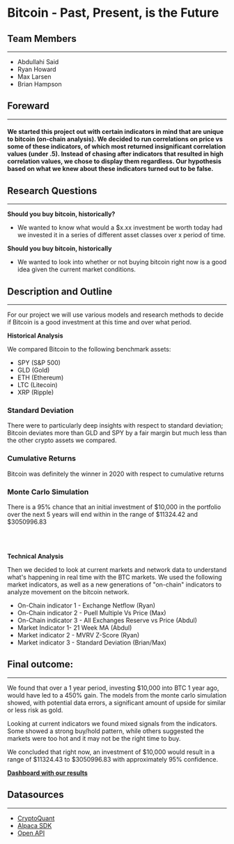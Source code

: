 # **Bitcoin - Past, Present, is the Future**

## Team Members
---
* Abdullahi Said
* Ryan Howard
* Max Larsen
* Brian Hampson
<p>

## **Foreward**
---
#### We started this project out with certain indicators in mind that are unique to bitcoin (on-chain analysis). We decided to run correlations on price vs some of these indicators, of which most returned insignificant correlation values (under .5). Instead of chasing after indicators that resulted in high correlation values, we chose to display them regardless. Our hypothesis based on what we knew about these indicators turned out to be false. 
<p>

## **Research Questions**
---

**Should you buy bitcoin, historically?**
<p>

* We wanted to know what would a $x.xx investment be worth today had we invested it in a series of different asset classes over x period of time. 

**Should you buy bitcoin, historically**

* We wanted to look into whether or not buying bitcoin right now is a good idea given the current market conditions. 
<p>

## **Description and Outline**
---
For our project we will use various models and research methods to decide if Bitcoin is a good investment at this time and over what period.
<p>

**Historical Analysis**

We compared Bitcoin to the following benchmark assets:
* SPY (S&P 500)
* GLD (Gold)
* ETH (Ethereum)
* LTC (Litecoin)
* XRP (Ripple)

### Standard Deviation

There were to particularly deep insights with respect to standard deviation; Bitcoin deviates more than GLD and SPY by a fair margin but much less than the other crypto assets we compared.

### Cumulative Returns

Bitcoin was definitely the winner in 2020 with respect to cumulative returns

### Monte Carlo Simulation

There is a 95% chance that an initial investment of $10,000 in the portfolio over the next 5 years will end within in the range of $11324.42 and $3050996.83

<br><br/>

**Technical Analysis** 

Then we decided to look at current markets and network data to understand what's happening in real time with the BTC markets. We used the following market indicators, as well as a new generations of "on-chain" indicators to analyze movement on the bitcoin network. 

* On-Chain indicator 1 - Exchange Netflow (Ryan)
* On-Chain indicator 2 - Puell Multiple Vs Price (Max)
* On-Chain indicator 3 - All Exchanges Reserve vs Price (Abdul)
* Market Indicator 1- 21 Week MA (Abdul)
* Market indicator 2 - MVRV Z-Score (Ryan)
* Market indicator 3 -  Standard Deviation (Brian/Max)
<p>

## Final outcome: 
---
We found that over a 1 year period, investing $10,000 into BTC 1 year ago, would have led to a 450% gain. The models from the monte carlo simulation showed, with potential data errors, a significant amount of upside for similar or less risk as gold. 

Looking at current indicators we found mixed signals from the indicators. Some showed a strong buy/hold pattern, while others suggested the markets were too hot and it may not be the right time to buy. 

We concluded that right now, an investment of $10,000 would result in a range of $11324.43 to $3050996.83 with approximately 95% confidence.


[**Dashboard with our results**](https://github.com/nospmah/fintech.group_project/blob/main/reports/analysis.ipynb?short_path=9ddbebd)

## Datasources
---
* [CryptoQuant](cryptoquant.com)
* [Alpaca SDK](alpaca.com)
* [Open API](openapi.io)


